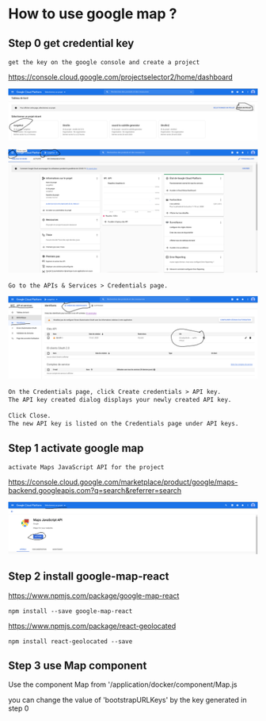 # How to use google map ?

## Step 0 get credential key

    get the key on the google console and create a project

https://console.cloud.google.com/projectselector2/home/dashboard

![google project selection ](../../images/google_project_selection.png)

![adminer project homepage ](../../images/google_project_homepage.png)

    Go to the APIs & Services > Credentials page.

![google credential ](../../images/google_credential.png)

    On the Credentials page, click Create credentials > API key.
    The API key created dialog displays your newly created API key.

    Click Close.
    The new API key is listed on the Credentials page under API keys.

## Step 1 activate google map

    activate Maps JavaScript API for the project

https://console.cloud.google.com/marketplace/product/google/maps-backend.googleapis.com?q=search&referrer=search

![google maps javascripts api ](../../images/google_maps_javascript_API.png)

## Step 2 install google-map-react

https://www.npmjs.com/package/google-map-react

    npm install --save google-map-react

https://www.npmjs.com/package/react-geolocated

    npm install react-geolocated --save

## Step 3 use Map component

Use the component Map from '/application/docker/component/Map.js

you can change the value of 'bootstrapURLKeys' by the key generated in step 0
